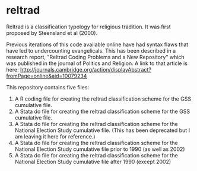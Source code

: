 # reltrad
Reltrad is a classification typology for religious tradition. It was first proposed by Steensland et al (2000). 

Previous iterations of this code available online have had syntax flaws that have led to undercounting evangelicals. This has been described in a research report, "Reltrad Coding Problems and a New Repository" which was published in the journal of Politics and Religion. A link to that article is here: http://journals.cambridge.org/action/displayAbstract?fromPage=online&aid=10079234

This repository contains five files: 

1. A R coding file for creating the reltrad classification scheme for the GSS cumulative file. 
2. A Stata do file for creating the reltrad classification scheme for the GSS cumulative file. 
3. A Stata do file for creating the reltrad classification scheme for the National Election Study cumulative file. (This has been deprecated but I am leaving it here for reference.)
4. A Stata do file for creating the reltrad classification scheme for the National Election Study cumulative file prior to 1990 (as well as 2002)
5. A Stata do file for creating the reltrad classification scheme for the National Election Study cumulative file after 1990 (except 2002)



